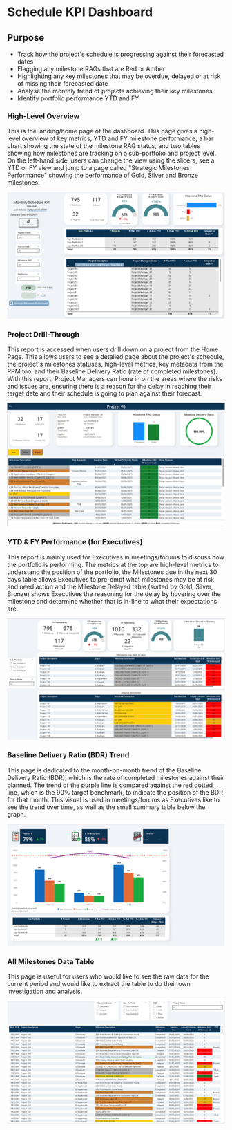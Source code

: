 # Schedule KPI Dashboard

## Purpose
- Track how the project's schedule is progressing against their forecasted dates
- Flagging any milestone RAGs that are Red or Amber
- Highlighting any key milestones that may be overdue, delayed or at risk of missing their forecasted date
- Analyse the monthly trend of projects achieving their key milestones
- Identify portfolio performance YTD and FY

### High-Level Overview
This is the landing/home page of the dashboard. This page gives a high-level overview of key metrics, YTD and FY milestone performance, a bar chart showing the state of the milestone RAG status, and two tables showing how milestones are tracking on a sub-portfolio and project level. On the left-hand side, users can change the view using the slicers, see a YTD or FY view and jump to a page called "Strategic Milestones Performance" showing the performance of Gold, Silver and Bronze milestones.

![Screenshot1](/Schedule%20KPI%20-%20For%20Portfolio/Images/Schedule_KPI_For_Portfolio_Screenshot.PNG)

### Project Drill-Through
This report is accessed when users drill down on a project from the Home Page. This allows users to see a detailed page about the project's schedule, the project's milestones statuses, high-level metrics, key metadata from the PPM tool and their Baseline Delivery Ratio (rate of completed milestones). With this report, Project Managers can hone in on the areas where the risks and issues are, ensuring there is a reason for the delay in reaching their target date and their schedule is going to plan against their forecast.

![Screenshot2](/Schedule%20KPI%20-%20For%20Portfolio/Images/Schedule_KPI_For_Portfolio_Screenshot2.PNG)

### YTD & FY Performance (for Executives)
This report is mainly used for Executives in meetings/forums to discuss how the portfolio is performing. The metrics at the top are high-level metrics to understand the position of the portfolio, the Milestones due in the next 30 days table allows Executives to pre-empt what milestones may be at risk and need action and the Milestone Delayed table (sorted by Gold, Silver, Bronze) shows Executives the reasoning for the delay by hovering over the milestone and determine whether that is in-line to what their expectations are. 

![Screenshot2](/Schedule%20KPI%20-%20For%20Portfolio/Images/Schedule_KPI_For_Portfolio_Screenshot3.PNG)

### Baseline Delivery Ratio (BDR) Trend
This page is dedicated to the month-on-month trend of the Baseline Delivery Ratio (BDR), which is the rate of completed milestones against their planned. The trend of the purple line is compared against the red dotted line, which is the 90% target benchmark, to indicate the position of the BDR for that month. This visual is used in meetings/forums as Executives like to see the trend over time, as well as the small summary table below the graph.

![Screenshot2](/Schedule%20KPI%20-%20For%20Portfolio/Images/Schedule_KPI_For_Portfolio_Screenshot4.PNG)

### All Milestones Data Table
This page is useful for users who would like to see the raw data for the current period and would like to extract the table to do their own investigation and analysis.

![Screenshot2](/Schedule%20KPI%20-%20For%20Portfolio/Images/Schedule_KPI_For_Portfolio_Screenshot5.PNG)
